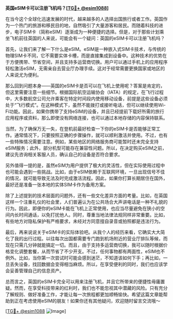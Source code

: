 **英国eSIM卡可以注册飞机吗？[[TG💪+ @esim1088](https://t.me/s/esim1088)]**

在当今这个全球化迅速发展的时代，越来越多的人选择出国旅行或者工作。英国作为一个热门的旅游和移民目的地，自然吸引了大量游客和居民。而随着科技的进步，电子SIM卡（简称eSIM）逐渐成为一种便捷的选择。但是，对于那些计划乘坐飞机前往英国的人来说，可能会有一个疑问：英国的eSIM卡可以注册飞机吗？

首先，让我们来了解一下什么是eSIM。eSIM是一种嵌入式SIM卡技术，与传统的物理SIM卡不同，它不需要实体卡槽，而是直接集成到设备中。这种技术的优势在于方便携带、节省空间，并且支持多运营商切换。用户可以通过手机上的应用程序轻松激活eSIM，无需亲自去营业厅办理手续。这对于经常需要更换国家或地区的人来说尤为便利。

那么回到问题本身——英国的eSIM卡是否可以在飞机上使用呢？答案是肯定的，但这里需要注意一些细节。根据国际航空运输协会（IATA）的规定，在飞行过程中，大多数航空公司允许乘客在特定时间段内使用移动设备，前提是这些设备必须处于“飞行模式”。在这种模式下，虽然不能拨打或接听电话，但可以继续使用Wi-Fi功能。因此，如果你携带了支持eSIM的设备，并且已经提前下载好所需的旅行应用程序或资料，那么即使没有网络连接，也可以通过本地存储的内容保持联系。

当然，为了确保万无一失，在登机前最好检查一下你的eSIM卡是否能够正常工作。通常情况下，只要按照正确的步骤操作，就可以顺利激活并使用。不过，也有一些特殊情况需要注意。例如，某些地区的网络服务商可能暂时还未完全支持eSIM服务；此外，部分机型可能存在兼容性问题。所以，在决定购买eSIM之前，建议先咨询相关客服人员，确认自己的设备是否符合要求。

另外值得一提的是，虽然eSIM为用户提供了极大的灵活性，但在实际使用过程中也可能会遇到一些挑战。比如，由于eSIM依赖于互联网环境，一旦出现信号不佳的情况，就可能导致无法及时完成激活流程。因此，如果你打算长期居住在国外，最好还是准备一张本地的实体SIM卡作为备用方案。

除了上述提到的技术层面的问题外，还有一些文化差异方面的考量。比如，在英国这样一个注重礼仪的社会里，人们普遍认为在公共场合大声讲电话是一种不礼貌的行为。因此，即便你的eSIM卡能在飞机上正常使用，也应当尽量避免在狭小的空间内长时间通话，以免打扰他人。同时，尊重当地法律法规同样非常重要。比如，有些地方对隐私保护有严格要求，未经对方同意擅自录音或拍照都是违法行为。

最后，再来说说关于eSIM卡的实际体验吧。从我个人的经历来看，它确实大大简化了我的出行过程。以往每次出国都需要专门跑到机场附近的营业厅排队等候，而现在只需几分钟就能搞定一切。而且，由于支持多运营商切换，我可以随时根据价格变化调整套餐，从而节省了不少开支。不过，任何事物都有两面性，eSIM也不例外。比如，当你第一次尝试时可能会感到迷茫，不知道该如何下手；再比如，一旦丢失设备，找回数据会变得相当麻烦。所以，在享受便利的同时，我们也应该学会妥善管理自己的信息资产。

总而言之，英国的eSIM卡完全可以用来注册飞机，并且它所带来的便捷性毋庸置疑。然而，在享受科技带来的红利时，我们也不能忽视其中潜藏的风险。只有充分了解规则、做好准备工作，才能让每一次旅程都更加顺畅愉快。希望这篇文章能帮助到正在考虑使用eSIM的朋友！如果你还有其他疑问，欢迎随时留言交流哦～ 

[[TG💪+ @esim1088](https://t.me/s/esim1088) ![Image](https://i.postimg.cc/4NQfJmqS/Snipaste-2025-05-13-00-14-12.png)]